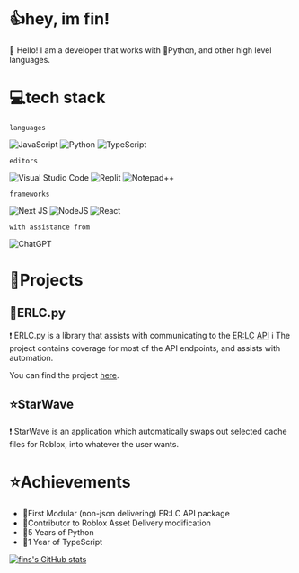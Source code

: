 # 👍hey, im fin!
👋  Hello! I am a developer that works with 🐍Python, and other high level languages.

# 💻tech stack
`languages`

![JavaScript](https://img.shields.io/badge/javascript-%23323330.svg?style=for-the-badge&logo=javascript&logoColor=%23F7DF1E)
![Python](https://img.shields.io/badge/python-3670A0?style=for-the-badge&logo=python&logoColor=ffdd54)
![TypeScript](https://img.shields.io/badge/typescript-%23007ACC.svg?style=for-the-badge&logo=typescript&logoColor=white)

`editors`

![Visual Studio Code](https://img.shields.io/badge/Visual%20Studio%20Code-0078d7.svg?style=for-the-badge&logo=visual-studio-code&logoColor=white)
![Replit](https://img.shields.io/badge/Replit-DD1200?style=for-the-badge&logo=Replit&logoColor=white)
![Notepad++](https://img.shields.io/badge/Notepad++-90E59A.svg?style=for-the-badge&logo=notepad%2b%2b&logoColor=black)

`frameworks`

![Next JS](https://img.shields.io/badge/Next-black?style=for-the-badge&logo=next.js&logoColor=white)
![NodeJS](https://img.shields.io/badge/node.js-6DA55F?style=for-the-badge&logo=node.js&logoColor=white)
![React](https://img.shields.io/badge/react-%2320232a.svg?style=for-the-badge&logo=react&logoColor=%2361DAFB)

`with assistance from`

![ChatGPT](https://img.shields.io/badge/chatGPT-74aa9c?style=for-the-badge&logo=openai&logoColor=white)

# 📜Projects

## 🤖ERLC.py

❗  ERLC.py is a library that assists with communicating to the [ER:LC](https://www.roblox.com/games/2534724415/Emergency-Response-Liberty-County) [API](https://apidocs.policeroleplay.community/)
ℹ️  The project contains coverage for most of the API endpoints, and assists with automation.

You can find the project [here](https://github.com/fin-github/erlcpy).

## ⭐StarWave
❗  StarWave is an application which automatically swaps out selected cache files for Roblox, into whatever the user wants.

# ⭐Achievements
- 🛜First Modular (non-json delivering) ER:LC API package
- 🤝Contributor to Roblox Asset Delivery modification
- 🚨5 Years of Python
- 🚨1 Year of TypeScript

[![fins's GitHub stats](https://github-readme-stats.vercel.app/api?username=fin-github)](https://github.com/anuraghazra/github-readme-stats)
